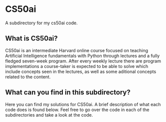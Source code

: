 # CS50ai
A subdirectory for my cs50ai code.

## What is CS50ai?
CS50ai is an intermediate Harvard online course focused on teaching Artificial Intelligence fundamentals with Python through lectures and a fully fledged seven-week program.
After every weekly lecture there are program implementations a course-taker is expected to be able to solve which include concepts seen in the lectures, as well as some aditional concepts related to the content.

## What can you find in this subdirectory?
Here you can find my solutions for CS50ai.
A brief description of what each code does is found below. Feel free to go over the code in each of the subdirectories and take a look at the code.


